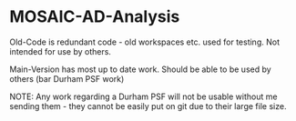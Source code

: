 # MOSAIC-AD-Analysis
Old-Code is redundant code - old workspaces etc. used for testing. Not intended for use by others.

Main-Version has most up to date work. Should be able to be used by others (bar Durham PSF work)

NOTE: Any work regarding a Durham PSF will not be usable without me sending them - they cannot be easily put on git due to their large file size.